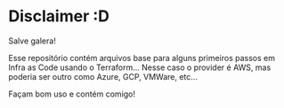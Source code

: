 # Disclaimer :D

Salve galera!

Esse repositório contém arquivos base para alguns primeiros passos em Infra as Code usando o Terraform...
Nesse caso o provider é AWS, mas poderia ser outro como Azure, GCP, VMWare, etc...

Façam bom uso e contém comigo!